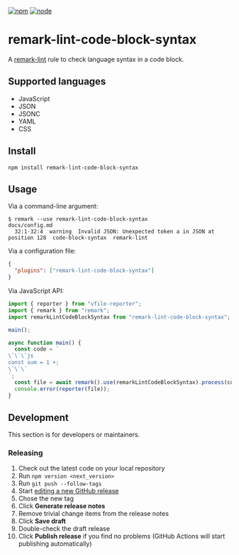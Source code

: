 [![npm](https://img.shields.io/npm/v/remark-lint-code-block-syntax?style=flat-square)](https://www.npmjs.com/package/remark-lint-code-block-syntax)
[![node](https://img.shields.io/node/v/remark-lint-code-block-syntax.svg?style=flat-square)](https://github.com/ybiquitous/remark-lint-code-block-syntax)

# remark-lint-code-block-syntax

A [remark-lint](https://github.com/remarkjs/remark-lint) rule to check language syntax in a code block.

## Supported languages

- JavaScript
- JSON
- JSONC
- YAML
- CSS

## Install

```shell
npm install remark-lint-code-block-syntax
```

## Usage

Via a command-line argument:

```sh-session
$ remark --use remark-lint-code-block-syntax
docs/config.md
  32:1-32:4  warning  Invalid JSON: Unexpected token a in JSON at position 128  code-block-syntax  remark-lint
```

Via a configuration file:

```json
{
  "plugins": ["remark-lint-code-block-syntax"]
}
```

Via JavaScript API:

```js
import { reporter } from "vfile-reporter";
import { remark } from "remark";
import remarkLintCodeBlockSyntax from "remark-lint-code-block-syntax";

main();

async function main() {
  const code = `
\`\`\`js
const sum = 1 +;
\`\`\`
`;
  const file = await remark().use(remarkLintCodeBlockSyntax).process(code);
  console.error(reporter(file));
}
```

## Development

This section is for developers or maintainers.

### Releasing

1. Check out the latest code on your local repository
2. Run `npm version <next_version>`
3. Run `git push --follow-tags`
4. Start [editing a new GitHub release](https://github.com/ybiquitous/remark-lint-code-block-syntax/releases/new)
5. Chose the new tag
6. Click **Generate release notes**
7. Remove trivial change items from the release notes
8. Click **Save draft**
9. Double-check the draft release
10. Click **Publish release** if you find no problems (GitHub Actions will start publishing automatically)
